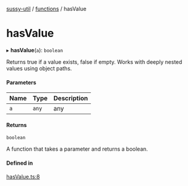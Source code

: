 [sussy-util](../README.md) / [functions](./README.md) / hasValue

# hasValue

▸ **hasValue**(`a`): `boolean`

Returns true if a value exists, false if empty. Works with deeply nested values using object paths.

#### Parameters

| Name | Type | Description |
| :------ | :------ | :------ |
| `a` | `any` | any |

#### Returns

`boolean`

A function that takes a parameter and returns a boolean.

#### Defined in

[hasValue.ts:8](https://github.com/roteKlaue/SussyUtilMadeByMe/blob/10106df/src/Functions/hasValue.ts#L8)
